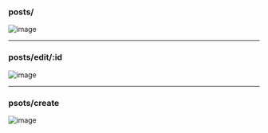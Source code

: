 ### posts/
![image](https://github.com/user-attachments/assets/0fbbe09c-772c-4c60-901d-3713544fbe5b)

---

### posts/edit/:id
![image](https://github.com/user-attachments/assets/10135a7d-16c8-468c-a16d-180b17186bf3)

---

### psots/create
![image](https://github.com/user-attachments/assets/670fc3c9-acfd-41c4-ac85-1dd1aa8ccc98)
